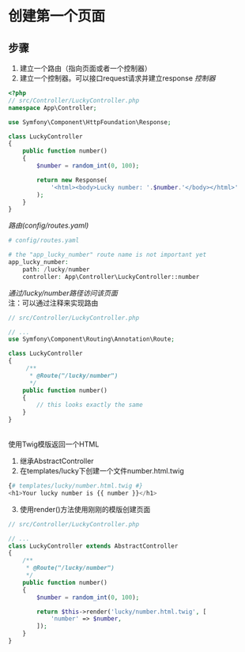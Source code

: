 # 创建第一个页面
## 步骤
1. 建立一个路由（指向页面或者一个控制器）
2. 建立一个控制器。可以接口request请求并建立response
_控制器_
```php
<?php
// src/Controller/LuckyController.php
namespace App\Controller;

use Symfony\Component\HttpFoundation\Response;

class LuckyController
{
    public function number()
    {
        $number = random_int(0, 100);

        return new Response(
            '<html><body>Lucky number: '.$number.'</body></html>'
        );
    }
}
```
_路由(config/routes.yaml)_
```php
# config/routes.yaml

# the "app_lucky_number" route name is not important yet
app_lucky_number:
    path: /lucky/number
    controller: App\Controller\LuckyController::number
```
_通过/lucky/number路径访问该页面_
<br>注：可以通过注释来实现路由
```php
// src/Controller/LuckyController.php

// ...
use Symfony\Component\Routing\Annotation\Route;

class LuckyController
{
     /**
      * @Route("/lucky/number")
      */
    public function number()
    {
        // this looks exactly the same
    }
}
```
<br>使用Twig模版返回一个HTML
1. 继承AbstractController
2. 在templates/lucky下创建一个文件number.html.twig
```php
{# templates/lucky/number.html.twig #}
<h1>Your lucky number is {{ number }}</h1>
```
3. 使用render()方法使用刚刚的模版创建页面
```php
// src/Controller/LuckyController.php

// ...
class LuckyController extends AbstractController
{
    /**
     * @Route("/lucky/number")
     */
    public function number()
    {
        $number = random_int(0, 100);

        return $this->render('lucky/number.html.twig', [
            'number' => $number,
        ]);
    }
}
```
